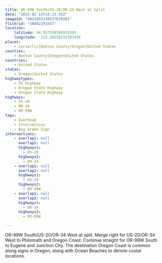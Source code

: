 ```yaml
---
title: OR-99W South/US-20/OR-34 West at Split
date: "2015-02-13T14:23:35Z"
imageid: "4031853339537678261"
flickrid: "16802291657"
location:
    latitude: 44.557550386976395
    longitude: -123.26558232307434
places:
    - Corvallis|Benton County|Oregon|United States
counties:
    - Benton County|Oregon|United States
countries:
    - United States
states:
    - Oregon|United States
highwaytypes:
    - US Highway
    - Oregon State Highway
    - Oregon State Highway
highways:
    - US-20
    - OR-34
    - OR-99W
tags:
    - Overhead
    - Intersection
    - Big Green Sign
intersections:
    - overlap1: null
      overlap2: null
      highways1:
        - US-20
      highways2:
        - OR-34
    - overlap1: null
      overlap2: null
      highways1:
        - US-20
      highways2:
        - OR-99W
    - overlap1: null
      overlap2: null
      highways1:
        - OR-34
      highways2:
        - OR-99W

---
```

OR-99W South/US-20/OR-34 West at split.  Merge right for US-20/OR-34 West to Philomath and Oregon Coast.  Continue straight for OR-99W South to Eugene and Junction City.  The destination Oregon Coast is common along signs in Oregon, along with Ocean Beaches to denote costal locations.